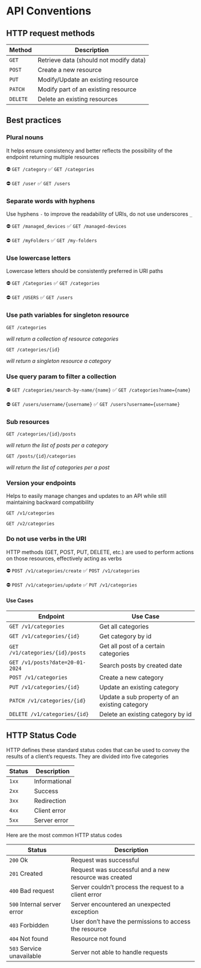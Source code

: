 # API Conventions

## HTTP request methods 

| Method   | Description                            |
| -------- | -------------------------------------- |
| `GET`    | Retrieve data (should not modify data) |
| `POST`   | Create a new resource                  |
| `PUT`    | Modify/Update an existing resource     |
| `PATCH`  | Modify part of an existing resource    |
| `DELETE` | Delete an existing resources           |

## Best practices 

### Plural nouns 
It helps ensure consistency and better reflects the possibility of the endpoint returning multiple resources

⛔ `GET /category`
✅ `GET /categories`

⛔ `GET /user`
✅ `GET /users`

### Separate words with hyphens 
Use hyphens `-` to improve the readability of URIs, do not use underscores `_`

⛔ `GET /managed_devices`
✅ `GET /managed-devices`

⛔ `GET /myFolders`
✅ `GET /my-folders`

### Use lowercase letters
Lowercase letters should be consistently preferred in URI paths

⛔ `GET /Categories`
✅ `GET /categories`

⛔ `GET /USERS`
✅ `GET /users`

### Use path variables for singleton resource 

```
GET /categories
```
_will return a collection of resource categories_

```
GET /categories/{id}
```
_will return a singleton resource a category_

### Use query param to filter a collection

⛔ `GET /categories/search-by-name/{name}`
✅ `GET /categories?name={name}`

⛔ `GET /users/username/{username}`
✅ `GET /users?username={username}`

### Sub resources

```
GET /categories/{id}/posts
```
_will return the list of posts per a category_

```
GET /posts/{id}/categories
```
_will return the list of categories per a post_

### Version your endpoints
Helps to easily manage changes and updates to an API while still maintaining backward compatibility

```
GET /v1/categories
```

```
GET /v2/categories
```

### Do not use verbs in the URI 
HTTP methods (GET, POST, PUT, DELETE, etc.) are used to perform actions on those resources, effectively acting as verbs

⛔ `POST /v1/categories/create`
✅ `POST /v1/categories`

⛔ `POST /v1/categories/update`
✅ `PUT /v1/categories`

#### Use Cases

| Endpoint                        | Use Case                                      |
| ------------------------------- | --------------------------------------------- |
| `GET /v1/categories`            | Get all categories                            |
| `GET /v1/categories/{id}`       | Get category by id                            |
| `GET /v1/categories/{id}/posts` | Get all post of a certain categories          |
| `GET /v1/posts?date=20-01-2024` | Search posts by created date                  |
| `POST /v1/categories`           | Create a new category                         |
| `PUT /v1/categories/{id}`       | Update an existing category                   |
| `PATCH /v1/categories/{id}`     | Update a sub property of an existing category |
| `DELETE /v1/categories/{id}`    | Delete an existing category by id             |

## HTTP Status Code

HTTP defines these standard status codes that can be used to convey the results of a client’s requests. They are divided into five categories

| Status | Description   |
| ------ | ------------- |
| `1xx`  | Informational |
| `2xx`  | Success       |
| `3xx`  | Redirection   |
| `4xx`  | Client error  |
| `5xx`  | Server error  |

Here are the most common HTTP status codes 

| Status                       | Description                                            |
| ---------------------------- | ------------------------------------------------------ |
| `200` Ok                     | Request was successful                                 |
| `201` Created                | Request was successful and a new resource was created  |
| `400` Bad request            | Server couldn’t process the request to a client error  |
| `500` Internal server error  | Server encountered an unexpected exception             |
| `403` Forbidden              | User don’t have the permissions to access the resource |
| `404` Not found              | Resource not found                                     |
| `503` Service unavailable    | Server not able to handle requests                     |
